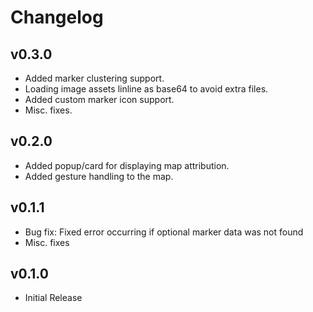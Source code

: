 # Changelog

## v0.3.0

- Added marker clustering support.
- Loading image assets linline as base64 to avoid extra files.
- Added custom marker icon support.
- Misc. fixes.

## v0.2.0

- Added popup/card for displaying map attribution.
- Added gesture handling to the map.

## v0.1.1

- Bug fix: Fixed error occurring if optional marker data was not found
- Misc. fixes

## v0.1.0

- Initial Release
